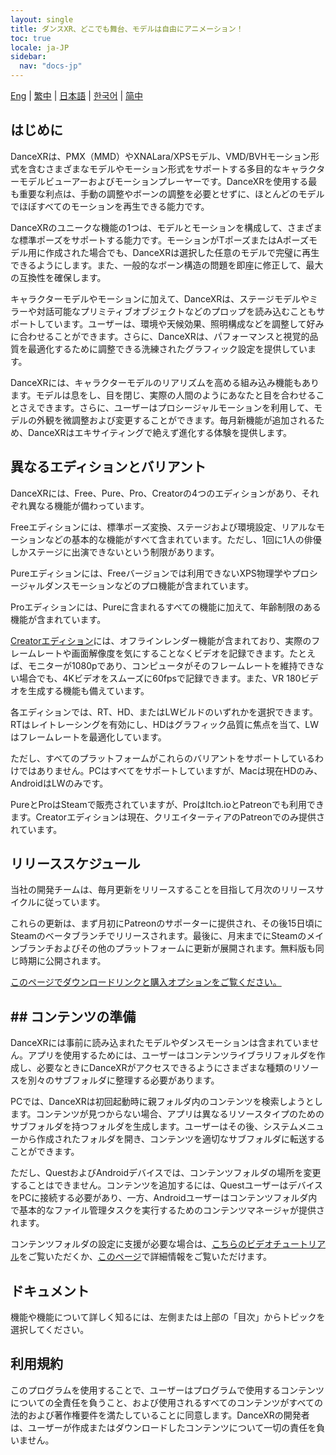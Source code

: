 ```yaml
---
layout: single
title: ダンスXR、どこでも舞台、モデルは自由にアニメーション！
toc: true
locale: ja-JP
sidebar:
  nav: "docs-jp"
---
```

[Eng](/dancexr/index) | [繁中](/tw/dancexr/index) | [日本語](/jp/dancexr/index) | [한국어](/kr/dancexr/index) | [简中](/zh/dancexr/index)

## はじめに

DanceXRは、PMX（MMD）やXNALara/XPSモデル、VMD/BVHモーション形式を含むさまざまなモデルやモーション形式をサポートする多目的なキャラクターモデルビューアーおよびモーションプレーヤーです。DanceXRを使用する最も重要な利点は、手動の調整やボーンの調整を必要とせずに、ほとんどのモデルでほぼすべてのモーションを再生できる能力です。

DanceXRのユニークな機能の1つは、モデルとモーションを構成して、さまざまな標準ポーズをサポートする能力です。モーションがTポーズまたはAポーズモデル用に作成された場合でも、DanceXRは選択した任意のモデルで完璧に再生できるようにします。また、一般的なボーン構造の問題を即座に修正して、最大の互換性を確保します。

キャラクターモデルやモーションに加えて、DanceXRは、ステージモデルやミラーや対話可能なプリミティブオブジェクトなどのプロップを読み込むこともサポートしています。ユーザーは、環境や天候効果、照明構成などを調整して好みに合わせることができます。さらに、DanceXRは、パフォーマンスと視覚的品質を最適化するために調整できる洗練されたグラフィック設定を提供しています。

DanceXRには、キャラクターモデルのリアリズムを高める組み込み機能もあります。モデルは息をし、目を閉じ、実際の人間のようにあなたと目を合わせることさえできます。さらに、ユーザーはプロシージャルモーションを利用して、モデルの外観を微調整および変更することができます。毎月新機能が追加されるため、DanceXRはエキサイティングで絶えず進化する体験を提供します。

## 異なるエディションとバリアント

DanceXRには、Free、Pure、Pro、Creatorの4つのエディションがあり、それぞれ異なる機能が備わっています。

Freeエディションには、標準ポーズ変換、ステージおよび環境設定、リアルなモーションなどの基本的な機能がすべて含まれています。ただし、1回に1人の俳優しかステージに出演できないという制限があります。

Pureエディションには、Freeバージョンでは利用できないXPS物理学やプロシージャルダンスモーションなどのプロ機能が含まれています。

Proエディションには、Pureに含まれるすべての機能に加えて、年齢制限のある機能が含まれています。

[Creatorエディション](creator.md)には、オフラインレンダー機能が含まれており、実際のフレームレートや画面解像度を気にすることなくビデオを記録できます。たとえば、モニターが1080pであり、コンピュータがそのフレームレートを維持できない場合でも、4Kビデオをスムーズに60fpsで記録できます。また、VR 180ビデオを生成する機能も備えています。

各エディションでは、RT、HD、またはLWビルドのいずれかを選択できます。RTはレイトレーシングを有効にし、HDはグラフィック品質に焦点を当て、LWはフレームレートを最適化しています。

ただし、すべてのプラットフォームがこれらのバリアントをサポートしているわけではありません。PCはすべてをサポートしていますが、Macは現在HDのみ、AndroidはLWのみです。

PureとProはSteamで販売されていますが、ProはItch.ioとPatreonでも利用できます。Creatorエディションは現在、クリエイターティアのPatreonでのみ提供されています。

## リリーススケジュール

当社の開発チームは、毎月更新をリリースすることを目指して月次のリリースサイクルに従っています。

これらの更新は、まず月初にPatreonのサポーターに提供され、その後15日頃にSteamのベータブランチでリリースされます。最後に、月末までにSteamのメインブランチおよびその他のプラットフォームに更新が展開されます。無料版も同じ時期に公開されます。

[このページでダウンロードリンクと購入オプションをご覧ください。](download.md)
## ## コンテンツの準備

DanceXRには事前に読み込まれたモデルやダンスモーションは含まれていません。アプリを使用するためには、ユーザーはコンテンツライブラリフォルダを作成し、必要なときにDanceXRがアクセスできるようにさまざまな種類のリソースを別々のサブフォルダに整理する必要があります。

PCでは、DanceXRは初回起動時に親フォルダ内のコンテンツを検索しようとします。コンテンツが見つからない場合、アプリは異なるリソースタイプのためのサブフォルダを持つフォルダを生成します。ユーザーはその後、システムメニューから作成されたフォルダを開き、コンテンツを適切なサブフォルダに転送することができます。

ただし、QuestおよびAndroidデバイスでは、コンテンツフォルダの場所を変更することはできません。コンテンツを追加するには、QuestユーザーはデバイスをPCに接続する必要があり、一方、Androidユーザーはコンテンツフォルダ内で基本的なファイル管理タスクを実行するためのコンテンツマネージャが提供されます。

コンテンツフォルダの設定に支援が必要な場合は、[こちらのビデオチュートリアル](https://www.youtube.com/watch?v=kjzxGEd8SqM&list=PLiOnKm2t3bhLV3HcABEs0xjqgrYcmDQcr&index=3)をご覧いただくか、[このページ](preparecontent.md)で詳細情報をご覧いただけます。


## ドキュメント

機能や機能について詳しく知るには、左側または上部の「目次」からトピックを選択してください。


## 利用規約
このプログラムを使用することで、ユーザーはプログラムで使用するコンテンツについての全責任を負うこと、および使用されるすべてのコンテンツがすべての法的および著作権要件を満たしていることに同意します。DanceXRの開発者は、ユーザーが作成またはダウンロードしたコンテンツについて一切の責任を負いません。